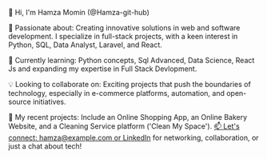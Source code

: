 👋 Hi, I'm Hamza Momin (@Hamza-git-hub)

👀 Passionate about: Creating innovative solutions in web and software development. I specialize in full-stack projects, with a keen interest in Python, SQL, Data Analyst, Laravel, and React.

🌱 Currently learning: Python concepts, Sql Advanced,  Data Science, React Js and expanding my expertise in Full Stack Devlopment.

💡 Looking to collaborate on: Exciting projects that push the boundaries of technology, especially in e-commerce platforms, automation, and open-source initiatives.

💼 My recent projects: Include an Online Shopping App, an Online Bakery Website, and a Cleaning Service platform ('Clean My Space').
[
📫 Let's connect: hamza@example.com or LinkedIn](https://www.linkedin.com/in/hamza-momin-9b8a59256?utm_source=share&utm_campaign=share_via&utm_content=profile&utm_medium=android_app) for networking, collaboration, or just a chat about tech!


<!---
Hamza-git-hub/Hamza-git-hub is a ✨ special ✨ repository because its `README.md` (this file) appears on your GitHub profile.
You can click the Preview link to take a look at your changes.
--->
